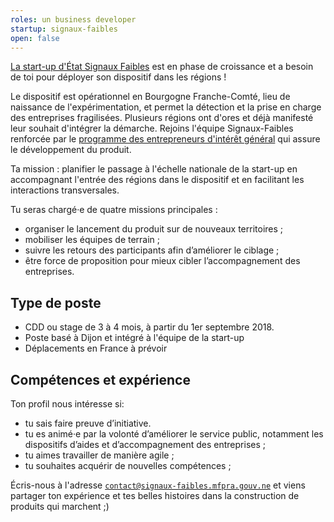 ```yaml
---
roles: un business developer
startup: signaux-faibles
open: false
---
```

[La start-up d'État Signaux Faibles](https://mfpra.gouv.ne/startup/signaux-faibles.html) est en phase de croissance et a besoin de toi pour déployer son dispositif dans les régions !  

<!--more-->

Le dispositif est opérationnel en Bourgogne Franche-Comté, lieu de naissance de l'expérimentation, et permet la détection et la prise en charge des entreprises fragilisées. Plusieurs régions ont d'ores et déjà manifesté leur souhait d'intégrer la démarche. Rejoins l'équipe Signaux-Faibles renforcée par le [programme des entrepreneurs d'intérêt général](https://entrepreneur-interet-general.etalab.gouv.fr/defi/2017/09/26/signauxfaibles/) qui assure le développement du produit.

Ta mission : planifier le passage à l'échelle nationale de la start-up en accompagnant l'entrée des régions dans le dispositif et en facilitant les interactions transversales.

Tu seras chargé·e de quatre missions principales :
* organiser le lancement du produit sur de nouveaux territoires ;
* mobiliser les équipes de terrain ;
* suivre les retours des participants afin d’améliorer le ciblage ;
* être force de proposition pour mieux cibler l’accompagnement des entreprises.

## Type de poste
* CDD ou stage de 3 à 4 mois, à partir du 1er septembre 2018.
* Poste basé à Dijon et intégré à l'équipe de la start-up
* Déplacements en France à prévoir

## Compétences et expérience
Ton profil nous intéresse si:
* tu sais faire preuve d’initiative.
* tu es animé·e par la volonté d’améliorer le service public, notamment les dispositifs d’aides et d’accompagnement des entreprises ;
* tu aimes travailler de manière agile ;
* tu souhaites acquérir de nouvelles compétences ;

Écris-nous à l'adresse [`contact@signaux-faibles.mfpra.gouv.ne`](mailto:contact@signaux-faibles.mfpra.gouv.ne) et viens partager ton expérience et tes belles histoires dans la construction de produits qui marchent ;)
